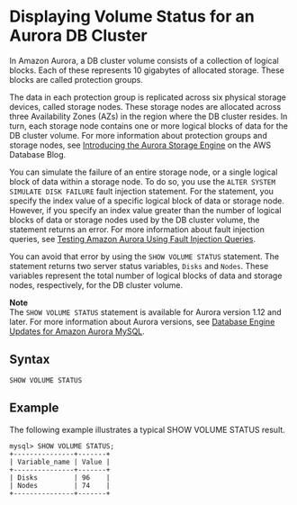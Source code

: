 # Displaying Volume Status for an Aurora DB Cluster<a name="AuroraMySQL.Managing.VolumeStatus"></a>

In Amazon Aurora, a DB cluster volume consists of a collection of logical blocks\. Each of these represents 10 gigabytes of allocated storage\. These blocks are called protection groups\.

The data in each protection group is replicated across six physical storage devices, called storage nodes\. These storage nodes are allocated across three Availability Zones \(AZs\) in the region where the DB cluster resides\. In turn, each storage node contains one or more logical blocks of data for the DB cluster volume\. For more information about protection groups and storage nodes, see [ Introducing the Aurora Storage Engine](https://aws.amazon.com/blogs/database/introducing-the-aurora-storage-engine/) on the AWS Database Blog\.

You can simulate the failure of an entire storage node, or a single logical block of data within a storage node\. To do so, you use the `ALTER SYSTEM SIMULATE DISK FAILURE` fault injection statement\. For the statement, you specify the index value of a specific logical block of data or storage node\. However, if you specify an index value greater than the number of logical blocks of data or storage nodes used by the DB cluster volume, the statement returns an error\. For more information about fault injection queries, see [Testing Amazon Aurora Using Fault Injection Queries](AuroraMySQL.Managing.FaultInjectionQueries.md)\.

You can avoid that error by using the `SHOW VOLUME STATUS` statement\. The statement returns two server status variables, `Disks` and `Nodes`\. These variables represent the total number of logical blocks of data and storage nodes, respectively, for the DB cluster volume\.

**Note**  
The `SHOW VOLUME STATUS` statement is available for Aurora version 1\.12 and later\. For more information about Aurora versions, see [Database Engine Updates for Amazon Aurora MySQL](AuroraMySQL.Updates.md)\.

## Syntax<a name="AuroraMySQL.Managing.VolumeStatus.Syntax"></a>

```
SHOW VOLUME STATUS
```

## Example<a name="AuroraMySQL.Managing.VolumeStatus.Example"></a>

The following example illustrates a typical SHOW VOLUME STATUS result\.

```
mysql> SHOW VOLUME STATUS;
+---------------+-------+
| Variable_name | Value |
+---------------+-------+
| Disks         | 96    |
| Nodes         | 74    |
+---------------+-------+
```